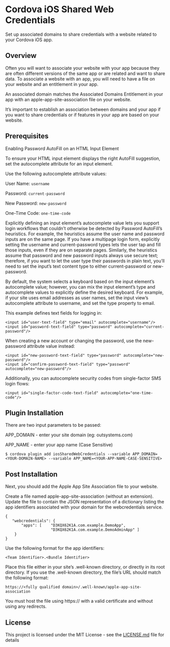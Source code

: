 # Cordova iOS Shared Web Credentials

Set up associated domains to share credentials with a website related to your Cordova iOS app.

## Overview

Often you will want to associate your website with your app because they are often different versions of the same app or are related and want to share data. To associate a website with an app, you will need to have a file on your website and an entitlement in your app.

An associated domain matches the Associated Domains Entitlement in your app with an apple-app-site-association file on your website.

It’s important to establish an association between domains and your app if you want to share credentials or if features in your app are based on your website.

## Prerequisites

Enabling Password AutoFill on an HTML Input Element

To ensure your HTML input element displays the right AutoFill suggestion, set the autocomplete attribute for an input element.

Use the following autocomplete attribute values:

User Name: ```username```

Password: ```current-password```

New Password: ```new-password```

One-Time Code: ```one-time-code```


Explicitly defining an input element’s autocomplete value lets you support login workflows that couldn’t otherwise be detected by Password AutoFill’s heuristics. For example, the heuristics assume the user name and password inputs are on the same page. If you have a multipage login form, explicitly setting the username and current-password types lets the user tap and fill those inputs, even if they are on separate pages. Similarly, the heuristics assume that password and new password inputs always use secure text; therefore, if you want to let the user type their passwords in plain text, you’ll need to set the input’s text content type to either current-password or new-password.

By default, the system selects a keyboard based on the input element’s autocomplete value; however, you can mix the input element’s type and autocomplete values to explicitly define the desired keyboard. For example, if your site uses email addresses as user names, set the input view’s autocomplete attribute to username, and set the type property to email.

This example defines text fields for logging in:
```
<input id="user-text-field" type="email" autocomplete="username"/>
<input id="password-text-field" type="password" autocomplete="current-password"/>
```

When creating a new account or changing the password, use the new-password attribute value instead:
```
<input id="new-password-text-field" type="password" autocomplete="new-password"/>
<input id="confirm-password-text-field" type="password" autocomplete="new-password"/>
```

Additionally, you can autocomplete security codes from single-factor SMS login flows:
```
<input id="single-factor-code-text-field" autocomplete="one-time-code"/>
```

## Plugin Installation

There are two input parameters to be passed: 

APP_DOMAIN - enter your site domain (eg: outsystems.com)

APP_NAME - enter your app name (Case Sensitive)

```
$ cordova plugin add iosSharedWebCredentials --variable APP_DOMAIN=<YOUR-DOMAIN-NAME> --variable APP_NAME=<YOUR-APP-NAME-CASE-SENSITIVE>
```

## Post Installation
Next, you should add the Apple App Site Association file to your website.

Create a file named apple-app-site-association (without an extension). Update the file to contain the JSON representation of a dictionary listing the app identifiers associated with your domain for the webcredentials service.

```
{
   "webcredentials": {
       "apps": [    "D3KQX62K1A.com.example.DemoApp",
                    "D3KQX62K1A.com.example.DemoAdminApp" ]
    }
}
```

Use the following format for the app identifiers:

```
<Team Identifier>.<Bundle Identifier>
```

Place this file either in your site’s .well-known directory, or directly in its root directory. If you use the .well-known directory, the file’s URL should match the following format:

```
https://<fully qualified domain>/.well-known/apple-app-site-association
```

You must host the file using https:// with a valid certificate and without using any redirects.


## License

This project is licensed under the MIT License - see the [LICENSE.md](LICENSE.md) file for details
